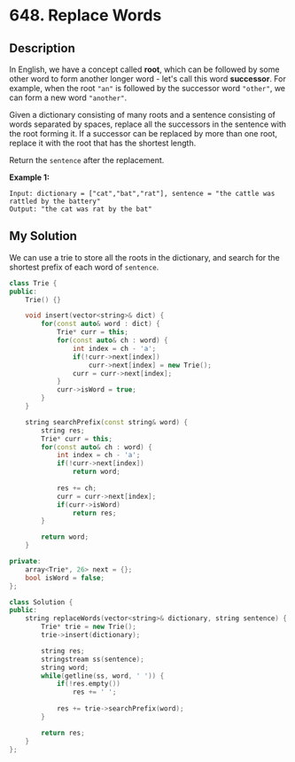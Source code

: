 # 648. Replace Words

## Description

In English, we have a concept called **root**, which can be followed by some other word to form another longer word - let's call this word **successor**. For example, when the root `"an"` is followed by the successor word `"other"`, we can form a new word `"another"`.

Given a dictionary consisting of many roots and a sentence consisting of words separated by spaces, replace all the successors in the sentence with the root forming it. If a successor can be replaced by more than one root, replace it with the root that has the shortest length.

Return the `sentence` after the replacement.


**Example 1:**
```
Input: dictionary = ["cat","bat","rat"], sentence = "the cattle was rattled by the battery"
Output: "the cat was rat by the bat"
```

## My Solution

We can use a trie to store all the roots in the dictionary, and search for the shortest prefix of each word of  `sentence`.

```C++
class Trie {
public:
    Trie() {}

    void insert(vector<string>& dict) {
        for(const auto& word : dict) {
            Trie* curr = this;
            for(const auto& ch : word) {
                int index = ch - 'a';
                if(!curr->next[index])
                    curr->next[index] = new Trie();
                curr = curr->next[index];
            }
            curr->isWord = true;
        }
    }

    string searchPrefix(const string& word) {
        string res;
        Trie* curr = this;
        for(const auto& ch : word) {
            int index = ch - 'a';
            if(!curr->next[index])
                return word;
            
            res += ch;
            curr = curr->next[index];
            if(curr->isWord)
                return res;
        }

        return word;
    }

private:
    array<Trie*, 26> next = {};
    bool isWord = false;
};

class Solution {
public:
    string replaceWords(vector<string>& dictionary, string sentence) {
        Trie* trie = new Trie();
        trie->insert(dictionary);

        string res;
        stringstream ss(sentence);
        string word;
        while(getline(ss, word, ' ')) {
            if(!res.empty())
                res += ' ';
            
            res += trie->searchPrefix(word);
        }

        return res;
    }
};
```